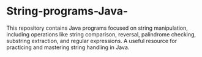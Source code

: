 # String-programs-Java-
This repository contains Java programs focused on string manipulation, including operations like string comparison, reversal, palindrome checking, substring extraction, and regular expressions. A useful resource for practicing and mastering string handling in Java.
